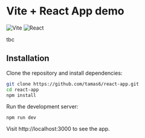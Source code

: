 # Vite + React App demo

![Vite](https://img.shields.io/badge/Vite-2.0-blueviolet)
![React](https://img.shields.io/badge/React-17.0.2-blue)

tbc

## Installation

Clone the repository and install dependencies:

```bash
git clone https://github.com/tamas6/react-app.git
cd react-app
npm install
```

Run the development server:

```
npm run dev
```

Visit http://localhost:3000 to see the app.
